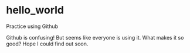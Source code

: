 # hello_world
Practice using Github

Github is confusing!
But seems like everyone is using it. What makes it so good?
Hope I could find out soon.
